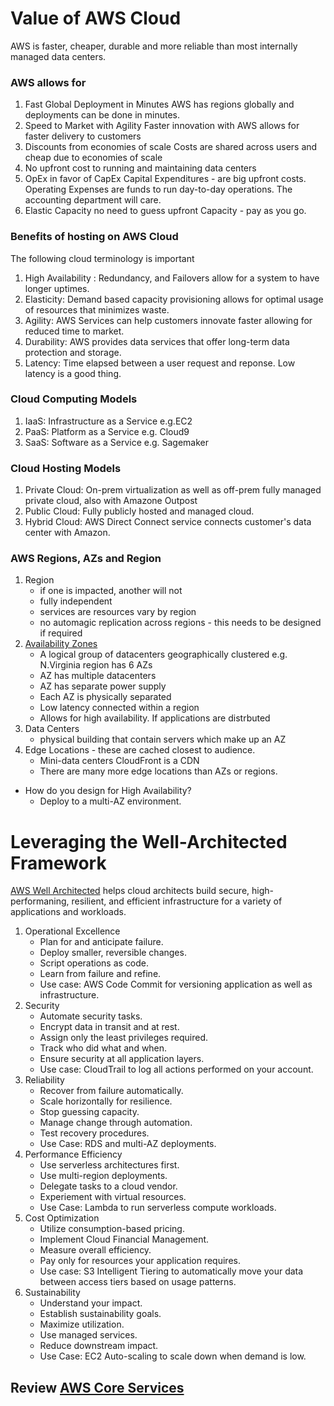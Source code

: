# Value of AWS Cloud

AWS is faster, cheaper, durable and more reliable than most internally managed data centers.
### AWS allows for 
1. Fast Global Deployment in Minutes
    AWS has regions globally and deployments can be done in minutes.
1. Speed to Market with Agility
    Faster innovation with AWS allows for faster delivery to customers
1. Discounts from economies of scale 
    Costs are shared across users and cheap due to economies of scale
1. No upfront cost to running and maintaining data centers
1. OpEx in favor of CapEx
    Capital Expenditures - are big upfront costs. Operating Expenses are funds to run day-to-day operations. The accounting department will care.    
1. Elastic Capacity
    no need to guess upfront Capacity - pay as you go.


### Benefits of hosting on AWS Cloud
The following cloud terminology is important
1. High Availability : Redundancy, and Failovers allow for a system to have longer uptimes.
1. Elasticity: Demand based capacity provisioning allows for optimal usage of resources that minimizes waste.
1. Agility: AWS Services can help customers innovate faster allowing for reduced time to market.
1. Durability: AWS provides data services that offer long-term data protection and storage.
1. Latency: Time elapsed between a user request and reponse. Low latency is a good thing.
### Cloud Computing Models

1. IaaS: Infrastructure as a Service e.g.EC2
1. PaaS: Platform as a Service e.g. Cloud9
1. SaaS: Software as a Service e.g. Sagemaker

### Cloud Hosting Models

1. Private Cloud: On-prem virtualization as well as off-prem fully managed private cloud, also with Amazone Outpost
1. Public Cloud: Fully publicly hosted and managed cloud.
1. Hybrid Cloud: AWS Direct Connect service connects customer's data center with Amazon.

### AWS Regions, AZs and Region

1. Region
    * if one is impacted, another will not
    * fully independent
    * services are resources vary by region
    * no automagic replication across regions - this needs to be designed if required
1. [Availability Zones](https://aws.amazon.com/about-aws/global-infrastructure/regions_az/)
    * A logical group of datacenters geographically clustered e.g. N.Virginia region has 6 AZs
    * AZ has multiple datacenters
    * AZ has separate power supply 
    * Each AZ is physically separated
    * Low latency connected within a region
    * Allows for high availability. If applications are distrbuted
1. Data Centers
    * physical building that contain servers which make up an AZ
1. Edge Locations - these are cached closest to audience.
    * Mini-data centers
    CloudFront is a CDN 
    * There are many more edge locations than AZs or regions.

* How do you design for High Availability?
    * Deploy to a multi-AZ environment. 

 # Leveraging the Well-Architected Framework
[AWS Well Architected](https://aws.amazon.com/architecture/well-architected/?wa-lens-whitepapers.sort-by=item.additionalFields.sortDate&wa-lens-whitepapers.sort-order=desc&wa-guidance-whitepapers.sort-by=item.additionalFields.sortDate&wa-guidance-whitepapers.sort-order=des=) helps cloud architects build secure, high-performaning, resilient, and efficient infrastructure for a variety of applications and workloads.

1. Operational Excellence
    * Plan for and anticipate failure. 
    * Deploy smaller, reversible changes. 
    * Script operations as code. 
    * Learn from failure and refine.
    * Use case: AWS Code Commit for versioning application as well as infrastructure.
1. Security
    * Automate security tasks.
    * Encrypt data in transit and at rest.
    * Assign only the least privileges required.
    * Track who did what and when.
    * Ensure security at all application layers.
    * Use case: CloudTrail to log all actions performed on your account.
1. Reliability
    * Recover from failure automatically.
    * Scale horizontally for resilience.
    * Stop guessing capacity.
    * Manage change through automation.
    * Test recovery procedures.
    * Use Case: RDS and multi-AZ deployments.
1. Performance Efficiency
    * Use serverless architectures first.
    * Use multi-region deployments.
    * Delegate tasks to a cloud vendor.
    * Experiement with virtual resources.
    * Use Case: Lambda to run serverless compute workloads.
1. Cost Optimization
    * Utilize consumption-based pricing.
    * Implement Cloud Financial Management.
    * Measure overall efficiency.
    * Pay only for resources your application requires.
    * Use case: S3 Intelligent Tiering to automatically move your data between access tiers based on usage patterns.
1. Sustainability
    * Understand your impact.
    * Establish sustainability goals.
    * Maximize utilization.
    * Use managed services.
    * Reduce downstream impact.
    * Use Case: EC2 Auto-scaling to scale down when demand is low.


## Review [AWS Core Services](./05-AWS_Core_Services.md)
